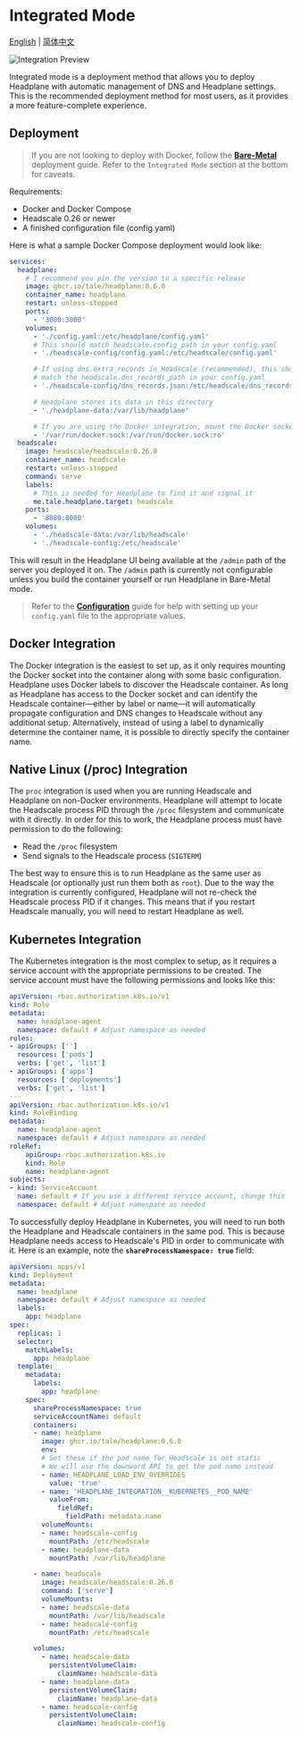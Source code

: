 # Integrated Mode

[English](Integrated-Mode.md) | [简体中文](Integrated-Mode.zh-CN.md)

<picture>
    <source
        media="(prefers-color-scheme: dark)"
        srcset="../assets/dns-dark.png"
    >
    <source
        media="(prefers-color-scheme: light)"
        srcset="../assets/dns-light.png"
    >
    <img
        alt="Integration Preview"
        src="../assets/dns-dark.png"
    >
</picture>

Integrated mode is a deployment method that allows you to deploy Headplane with
automatic management of DNS and Headplane settings. This is the recommended
deployment method for most users, as it provides a more feature-complete
experience.

## Deployment
> If you are not looking to deploy with Docker, follow the [**Bare-Metal**](/docs/Bare-Metal.md) deployment guide.
> Refer to the `Integrated Mode` section at the bottom for caveats.

Requirements:
- Docker and Docker Compose
- Headscale 0.26 or newer
- A finished configuration file (config.yaml)

Here is what a sample Docker Compose deployment would look like:
```yaml
services:
  headplane:
    # I recommend you pin the version to a specific release
    image: ghcr.io/tale/headplane:0.6.0
    container_name: headplane
    restart: unless-stopped
    ports:
      - '3000:3000'
    volumes:
      - './config.yaml:/etc/headplane/config.yaml'
      # This should match headscale.config_path in your config.yaml
      - './headscale-config/config.yaml:/etc/headscale/config.yaml'

      # If using dns.extra_records in Headscale (recommended), this should
      # match the headscale.dns_records_path in your config.yaml
      - './headscale-config/dns_records.json:/etc/headscale/dns_records.json'

      # Headplane stores its data in this directory
      - './headplane-data:/var/lib/headplane'

      # If you are using the Docker integration, mount the Docker socket
      - '/var/run/docker.sock:/var/run/docker.sock:ro'
  headscale:
    image: headscale/headscale:0.26.0
    container_name: headscale
    restart: unless-stopped
    command: serve
    labels:
      # This is needed for Headplane to find it and signal it
      me.tale.headplane.target: headscale
    ports:
      - '8080:8080'
    volumes:
      - './headscale-data:/var/lib/headscale'
      - './headscale-config:/etc/headscale'

```

This will result in the Headplane UI being available at the `/admin` path of the
server you deployed it on. The `/admin` path is currently not configurable unless
you build the container yourself or run Headplane in Bare-Metal mode.

> Refer to the [**Configuration**](/docs/Configuration.md) guide for help with
> setting up your `config.yaml` file to the appropriate values.

## Docker Integration
The Docker integration is the easiest to set up, as it only requires mounting the
Docker socket into the container along with some basic configuration. Headplane
uses Docker labels to discover the Headscale container. As long as Headplane has
access to the Docker socket and can identify the Headscale container—either by
label or name—it will automatically propagate configuration and DNS changes to
Headscale without any additional setup. Alternatively, instead of using a label
to dynamically determine the container name, it is possible to directly specify
the container name.

## Native Linux (/proc) Integration
The `proc` integration is used when you are running Headscale and Headplane on
non-Docker environments. Headplane will attempt to locate the Headscale process
PID through the `/proc` filesystem and communicate with it directly. In order for
this to work, the Headplane process must have permission to do the following:

- Read the `/proc` filesystem
- Send signals to the Headscale process (`SIGTERM`)

The best way to ensure this is to run Headplane as the same user as Headscale
(or optionally just run them both as `root`). Due to the way the integration is
currently configured, Headplane will not re-check the Headscale process PID if
it changes. This means that if you restart Headscale manually, you will need to
restart Headplane as well.

## Kubernetes Integration
The Kubernetes integration is the most complex to setup, as it requires a
service account with the appropriate permissions to be created. The service
account must have the following permissions and looks like this:
```yaml
apiVersion: rbac.authorization.k8s.io/v1
kind: Role
metadata:
  name: headplane-agent
  namespace: default # Adjust namespace as needed
rules:
- apiGroups: ['']
  resources: ['pods']
  verbs: ['get', 'list']
- apiGroups: ['apps']
  resources: ['deployments']
  verbs: ['get', 'list']
---
apiVersion: rbac.authorization.k8s.io/v1
kind: RoleBinding
metadata:
  name: headplane-agent
  namespace: default # Adjust namespace as needed
roleRef:
    apiGroup: rbac.authorization.k8s.io
    kind: Role
    name: headplane-agent
subjects:
- kind: ServiceAccount
  name: default # If you use a different service account, change this
  namespace: default # Adjust namespace as needed
```

To successfully deploy Headplane in Kubernetes, you will need to run both the
Headplane and Headscale containers in the same pod. This is because Headplane
needs access to Headscale's PID in order to communicate with it. Here is an
example, note the **`shareProcessNamespace: true`** field:

```yaml
apiVersion: apps/v1
kind: Deployment
metadata:
  name: headplane
  namespace: default # Adjust namespace as needed
  labels:
    app: headplane
spec:
  replicas: 1
  selector:
    matchLabels:
      app: headplane
  template:
    metadata:
      labels:
        app: headplane
    spec:
      shareProcessNamespace: true
      serviceAccountName: default
      containers:
      - name: headplane
        image: ghcr.io/tale/headplane:0.6.0
        env:
        # Set these if the pod name for Headscale is not static
        # We will use the downward API to get the pod name instead
        - name: HEADPLANE_LOAD_ENV_OVERRIDES
          value: 'true'
        - name: 'HEADPLANE_INTEGRATION__KUBERNETES__POD_NAME'
          valueFrom:
            fieldRef:
              fieldPath: metadata.name
        volumeMounts:
        - name: headscale-config
          mountPath: /etc/headscale
        - name: headplane-data
          mountPath: /var/lib/headplane

      - name: headscale
        image: headscale/headscale:0.26.0
        command: ['serve']
        volumeMounts:
        - name: headscale-data
          mountPath: /var/lib/headscale
        - name: headscale-config
          mountPath: /etc/headscale

      volumes:
        - name: headscale-data
          persistentVolumeClaim:
            claimName: headscale-data
        - name: headplane-data
          persistentVolumeClaim:
            claimName: headplane-data
        - name: headscale-config
          persistentVolumeClaim:
            claimName: headscale-config
```
